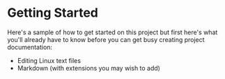 # Getting Started

Here's a sample of how to get started on this project but first here's what you'll already have to know before you can get busy creating project documentation:

* Editing Linux text files
* Markdown (with extensions you may wish to add)
